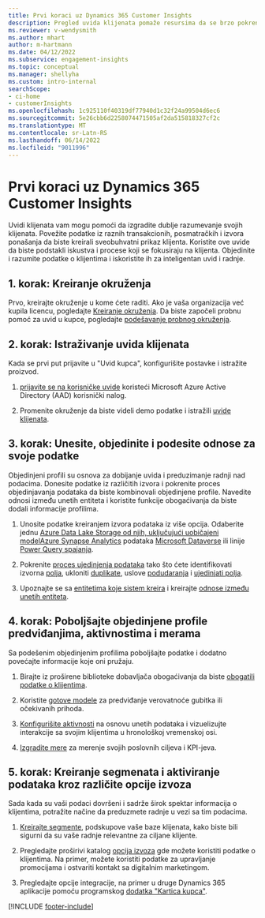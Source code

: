 ```yaml
---
title: Prvi koraci uz Dynamics 365 Customer Insights
description: Pregled uvida klijenata pomaže resursima da se brzo pokrenu.
ms.reviewer: v-wendysmith
ms.author: mhart
author: m-hartmann
ms.date: 04/12/2022
ms.subservice: engagement-insights
ms.topic: conceptual
ms.manager: shellyha
ms.custom: intro-internal
searchScope:
- ci-home
- customerInsights
ms.openlocfilehash: 1c925110f40319df77940d1c32f24a99504d6ec6
ms.sourcegitcommit: 5e26cbb6d2258074471505af2da515818327cf2c
ms.translationtype: MT
ms.contentlocale: sr-Latn-RS
ms.lasthandoff: 06/14/2022
ms.locfileid: "9011996"
---
```

# <a name="get-started-with-dynamics-365-customer-insights"></a>Prvi koraci uz Dynamics 365 Customer Insights

Uvidi klijenata vam mogu pomoći da izgradite dublje razumevanje svojih klijenata. Povežite podatke iz raznih transakcionih, posmatračkih i izvora ponašanja da biste kreirali sveobuhvatni prikaz klijenta. Koristite ove uvide da biste podstakli iskustva i procese koji se fokusiraju na klijenta. Objedinite i razumite podatke o klijentima i iskoristite ih za inteligentan uvid i radnje.

## <a name="step-1-create-an-environment"></a>1. korak: Kreiranje okruženja

Prvo, kreirajte okruženje u kome ćete raditi. Ako je vaša organizacija već kupila licencu, pogledajte [Kreiranje okruženja](create-environment.md). Da biste započeli probnu pomoć za uvid u kupce, pogledajte [podešavanje probnog okruženja](trial-signup.md).

## <a name="step-2-explore-customer-insights"></a>2. korak: Istraživanje uvida klijenata

Kada se prvi put prijavite u "Uvid kupca", konfigurišite postavke i istražite proizvod.

1. [prijavite se na korisničke uvide](https://home.ci.ai.dynamics.com) koristeći Microsoft Azure Active Directory (AAD) korisnički nalog.

1. Promenite okruženje da biste videli demo podatke i istražili [uvide klijenata](home.md).

## <a name="step-3-ingest-unify-and-set-up-relationships-for-your-data"></a>3. korak: Unesite, objedinite i podesite odnose za svoje podatke

Objedinjeni profili su osnova za dobijanje uvida i preduzimanje radnji nad podacima. Donesite podatke iz različitih izvora i pokrenite proces objedinjavanja podataka da biste kombinovali objedinjene profile. Navedite odnosi između unetih entiteta i koristite funkcije obogaćivanja da biste dodali informacije profilima.

1. Unosite podatke kreiranjem izvora podataka iz više opcija. Odaberite jednu [Azure Data Lake Storage od njih, uključujući uobičajeni model](connect-common-data-model.md)[Azure Synapse Analytics](connect-synapse.md) podataka [Microsoft Dataverse](connect-dataverse-managed-lake.md) ili linije [Power Query spajanja](connect-power-query.md).

1. Pokrenite [proces ujedinjenja podataka](data-unification.md) tako što ćete identifikovati izvorna [polja](map-entities.md), ukloniti [duplikate](remove-duplicates.md), uslove [podudaranja](match-entities.md) i [ujedinjati polja](merge-entities.md).

1. Upoznajte se sa [entitetima koje sistem kreira](entities.md) i kreirajte [odnose između unetih entiteta](relationships.md).

## <a name="step-4-enhance-unified-profiles-with-predictions-activities-and-measures"></a>4. korak: Poboljšajte objedinjene profile predviđanjima, aktivnostima i merama

Sa podešenim objedinjenim profilima poboljšajte podatke i dodatno povećajte informacije koje oni pružaju.

1. Birajte iz proširene biblioteke dobavljača obogaćivanja da biste [obogatili podatke o klijentima](enrichment-hub.md).

1. Koristite [gotove modele](predictions-overview.md) za predviđanje verovatnoće gubitka ili očekivanih prihoda.

1. [Konfigurišite aktivnosti](activities.md) na osnovu unetih podataka i vizuelizujte interakcije sa svojim klijentima u hronološkoj vremenskoj osi.

1. [Izgradite mere](measures.md) za merenje svojih poslovnih ciljeva i KPI-jeva.

## <a name="step-5-create-segments-and-activate-data-through-various-export-options"></a>5. korak: Kreiranje segmenata i aktiviranje podataka kroz različite opcije izvoza

Sada kada su vaši podaci dovršeni i sadrže širok spektar informacija o klijentima, potražite načine da preduzmete radnje u vezi sa tim podacima.

1. [Kreirajte segmente](segments.md), podskupove vaše baze klijenata, kako biste bili sigurni da su vaše radnje relevantne za ciljane klijente.

1. Pregledajte proširivi katalog [opcija izvoza](export-destinations.md) gde možete koristiti podatke o klijentima. Na primer, možete koristiti podatke za upravljanje promocijama i ostvariti kontakt sa digitalnim marketingom.

1. Pregledajte opcije integracije, na primer u druge Dynamics 365 aplikacije pomoću programskog [dodatka "Kartica kupca"](customer-card-add-in.md).  


[!INCLUDE [footer-include](includes/footer-banner.md)]
